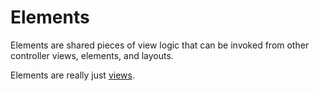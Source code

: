 Elements
========

Elements are shared pieces of view logic that can be invoked from other controller views, elements, and layouts.

Elements are really just [views](../views.md).
